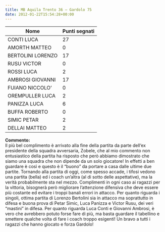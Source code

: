 ```yaml
---
title: MB Aquila Trento 36 – Gardolo 75
date: 2012-01-22T15:54:28+00:00
---
```

| **Nome** | **Punti segnati** |
| -------- | ----------------- |
| CONTI LUCA | 27 |
| AMORTH MATTEO | 0 |
| BERTOLINI LORENZO | 17 |
| RUSU VICTOR | 0 |
| ROSSI LUCA | 2 |
| AMBROSI GIOVANNI | 17 |
| FUIANO NICCOLO’ | 0 |
| OREMPULLER LUCA | 2 |
| PANIZZA LUCA | 6 |
| BUFFA ROBERTO | 0 |
| SIMIC PETAR | 2 |
| DELLAI MATTEO | 2 |

**Commento:**  
Il più bel complimento è arrivato alla fine della partita da parte dell‘ex presidente della squadra avversaria, Zobele, che al mio commento non entusiastico della partita ha risposto che però abbiamo dimostrato che siamo una squadra che non dipende da un solo giocatore! In effetti a ben guardare è così e questo è il “buono” da portare a casa dalle ultime due partite. Tornando alla partita di oggi, come spesso accade, i tifosi vedono una partita (bella) ed i coach un’altra (al di sotto delle aspettative), ma la verità probabilmente sta nel mezzo. Complimenti in ogni caso ai ragazzi per la vittoria, bisognerà però migliorare l’attenzione difensiva che deve essere più costante ed evitare i troppi banali errori in attacco. Per quanto riguarda i singoli, ottima partita di Lorenzo Bertolini sia in attacco ma soprattutto in difesa e buona prova di Petar Simic, Luca Panizza e Victor Rusu, dei veri “mastini” in difesa. Per quanto riguarda Luca Conti e Giovanni Ambrosi, è vero che avrebbero potuto forse fare di più, ma basta guardare il tabellino e smettere qualche volta di fare i coach troppo esigenti! Un bravo a tutti i ragazzi che hanno giocato e forza Gardolo!